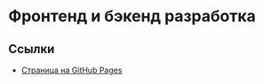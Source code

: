 # Фронтенд и бэкенд разработка

## Ссылки
- [Страница на GitHub Pages](https://6vi6-vi.github.io/frontend-and-backend-practice/)
